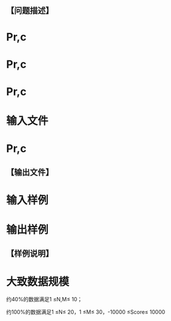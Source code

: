 
<h2>
【问题描述】
</h2>

# Pr,c


</td>
<td>

# Pr,c


</td>
</tr>
<tr>
<td>

# Pr,c


</td>
<td>

# 输入文件



# Pr,c


<h2>
【输出文件】
</h2>

# 输入样例



# 输出样例


<h2>
【样例说明】
</h2>

# 大致数据规模


<p>
约40%的数据满足1 ≤N,M≤ 10；
</p>
<p>
约100%的数据满足1 ≤N≤ 20，1 ≤M≤ 30，-10000 ≤Score≤ 10000
</p>
